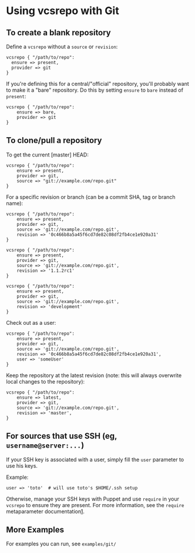 Using vcsrepo with Git
======================

To create a blank repository
----------------------------

Define a `vcsrepo` without a `source` or `revision`:

    vcsrepo { "/path/to/repo":
      ensure => present,
      provider => git
    }

If you're defining this for a central/"official" repository, you'll
probably want to make it a "bare" repository.  Do this by setting
`ensure` to `bare` instead of `present`:

    vcsrepo { "/path/to/repo":
        ensure => bare,
        provider => git
    }

To clone/pull a repository
----------------------------

To get the current [master] HEAD:

    vcsrepo { "/path/to/repo":
        ensure => present,
        provider => git,
        source => "git://example.com/repo.git"
    }

For a specific revision or branch (can be a commit SHA, tag or branch name):

    vcsrepo { "/path/to/repo":
        ensure => present,
        provider => git,
        source => 'git://example.com/repo.git',
        revision => '0c466b8a5a45f6cd7de82c08df2fb4ce1e920a31'
    }

    vcsrepo { "/path/to/repo":
        ensure => present,
        provider => git,
        source => 'git://example.com/repo.git',
        revision => '1.1.2rc1'
    }

    vcsrepo { "/path/to/repo":
        ensure => present,
        provider => git,
        source => 'git://example.com/repo.git',
        revision => 'development'
    }

Check out as a user:

    vcsrepo { "/path/to/repo":
        ensure => present,
        provider => git,
        source => 'git://example.com/repo.git',
        revision => '0c466b8a5a45f6cd7de82c08df2fb4ce1e920a31',
        user => 'someUser'
    }

Keep the repository at the latest revision (note: this will always overwrite local changes to the repository):

    vcsrepo { "/path/to/repo":
        ensure => latest,
        provider => git,
        source => 'git://example.com/repo.git',
        revision => 'master',
    }

For sources that use SSH (eg, `username@server:...`)
----------------------------------------------------

If your SSH key is associated with a user, simply fill the `user` parameter to use his keys.

Example:

    user => 'toto'  # will use toto's $HOME/.ssh setup


Otherwise, manage your SSH keys with Puppet and use `require` in your `vcsrepo` to ensure they are present.
For more information, see the `require` metaparameter documentation[1].

More Examples
-------------

For examples you can run, see `examples/git/`

[1]: http://docs.puppetlabs.com/references/stable/metaparameter.html#require

